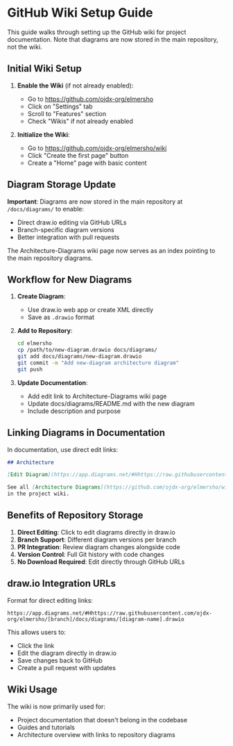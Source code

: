# GitHub Wiki Setup Guide

This guide walks through setting up the GitHub wiki for project documentation. Note that diagrams are now stored in the main repository, not the wiki.

## Initial Wiki Setup

1. **Enable the Wiki** (if not already enabled):
   - Go to https://github.com/ojdx-org/elmersho
   - Click on "Settings" tab
   - Scroll to "Features" section
   - Check "Wikis" if not already enabled

2. **Initialize the Wiki**:
   - Go to https://github.com/ojdx-org/elmersho/wiki
   - Click "Create the first page" button
   - Create a "Home" page with basic content

## Diagram Storage Update

**Important**: Diagrams are now stored in the main repository at `/docs/diagrams/` to enable:
- Direct draw.io editing via GitHub URLs
- Branch-specific diagram versions
- Better integration with pull requests

The Architecture-Diagrams wiki page now serves as an index pointing to the main repository diagrams.

## Workflow for New Diagrams

1. **Create Diagram**:
   - Use draw.io web app or create XML directly
   - Save as `.drawio` format

2. **Add to Repository**:
   ```bash
   cd elmersho
   cp /path/to/new-diagram.drawio docs/diagrams/
   git add docs/diagrams/new-diagram.drawio
   git commit -m "Add new-diagram architecture diagram"
   git push
   ```

3. **Update Documentation**:
   - Add edit link to Architecture-Diagrams wiki page
   - Update docs/diagrams/README.md with the new diagram
   - Include description and purpose

## Linking Diagrams in Documentation

In documentation, use direct edit links:

```markdown
## Architecture

[Edit Diagram](https://app.diagrams.net/#Hhttps://raw.githubusercontent.com/ojdx-org/elmersho/dev/docs/diagrams/architecture.drawio)

See all [Architecture Diagrams](https://github.com/ojdx-org/elmersho/wiki/Architecture-Diagrams) 
in the project wiki.
```

## Benefits of Repository Storage

1. **Direct Editing**: Click to edit diagrams directly in draw.io
2. **Branch Support**: Different diagram versions per branch
3. **PR Integration**: Review diagram changes alongside code
4. **Version Control**: Full Git history with code changes
5. **No Download Required**: Edit directly through GitHub URLs

## draw.io Integration URLs

Format for direct editing links:
```
https://app.diagrams.net/#Hhttps://raw.githubusercontent.com/ojdx-org/elmersho/[branch]/docs/diagrams/[diagram-name].drawio
```

This allows users to:
- Click the link
- Edit the diagram directly in draw.io
- Save changes back to GitHub
- Create a pull request with updates

## Wiki Usage

The wiki is now primarily used for:
- Project documentation that doesn't belong in the codebase
- Guides and tutorials
- Architecture overview with links to repository diagrams
